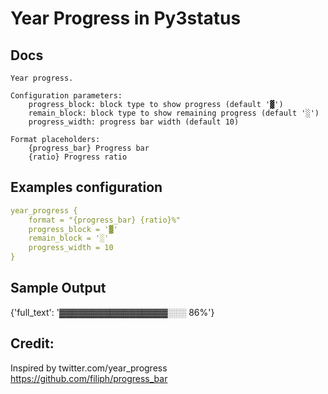 # Year Progress in Py3status

## Docs

```
Year progress.

Configuration parameters:
    progress_block: block type to show progress (default '▓')
    remain_block: block type to show remaining progress (default '░')
    progress_width: progress bar width (default 10)

Format placeholders:
    {progress_bar} Progress bar
    {ratio} Progress ratio

```

## Examples configuration

``` yaml
year_progress {
    format = "{progress_bar} {ratio}%"
    progress_block = '▓'
    remain_block = '░'
    progress_width = 10
}
```

## Sample Output
{'full_text': '▓▓▓▓▓▓▓▓▓▓▓▓▓▓▓▓▓░░░ 86%'}

## Credit:

Inspired by twitter.com/year_progress <https://github.com/filiph/progress_bar>
